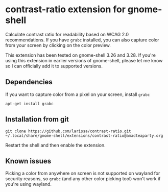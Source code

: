 # contrast-ratio extension for gnome-shell

Calculate contrast ratio for readability based on WCAG 2.0 recommendations. If
you have `grabc` installed, you can also capture color from your screen by
clicking on the color preview.

This extension has been tested on gnome-shell 3.26 and 3.28. If you're using
this extension in earlier versions of gnome-shell, please let me know so I can
officially add it to supported versions.

## Dependencies

If you want to capture color from a pixel on your screen, install `grabc`

    apt-get install grabc


## Installation from git

    git clone https://github.com/larissa/contrast-ratio.git ~/.local/share/gnome-shell/extensions/contrast-ratio@amadteaparty.org

Restart the shell and then enable the extension.


## Known issues

Picking a color from anywhere on screen is not supported on wayland for
security reasons, so `grabc` (and any other color picking tool) won't work if
you're using wayland.

